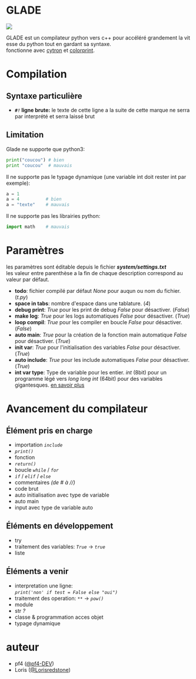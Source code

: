 # GLADE

![](https://zupimages.net/up/21/39/i59m.png)

GLADE est un compilateur python vers c++ pour accéléré grandement la vitesse du python tout en gardant sa syntaxe.\
fonctionne avec [cytron](https://github.com/pf4-DEV/cytron) et [colorprint](https://github.com/pf4-DEV/Color-Printer).

# Compilation

## Syntaxe particulière
- ***`#!`* ligne brute:** le texte de cette ligne a la suite de cette marque ne serra par interprété et serra laissé brut

## Limitation

Glade ne supporte que python3:
```py
print("coucou") # bien
print "coucou"  # mauvais
```
Il ne supporte pas le typage dynamique (une variable int doit rester int par exemple):
```py
a = 1
a = 4          # bien
a = "texte"    # mauvais
```
Il ne supporte pas les librairies python:
```py
import math    # mauvais
```

# Paramètres
les paramètres sont éditable depuis le fichier ***system/settings.txt***<br>
les valeur entre parenthèse a la fin de chaque description correspond au valeur par défaut.

- **todo**: fichier compilé par défaut *None* pour auqun ou nom du fichier. (*t.py*)
- **space in tabs**: nombre d'espace dans une tablature. (*4*)
- **debug print**: *True* pour les print de debug *False* pour désactiver. (*False*)
- **make log**: *True* pour les logs automatiques *False* pour désactiver. (*True*)
- **loop compil**: *True* pour les compiler en boucle *False* pour désactiver. (*False*)
- **auto main**: *True* pour la création de la fonction main automatique *False* pour désactiver. (*True*)
- **init var**: *True* pour l'initialisation des variables *False* pour désactiver. (*True*)
- **auto include**: *True* pour les include automatiques *False* pour désactiver. (*True*)
- **int var type**: Type de variable pour les entier. *int* (8bit) pour un programme légé vers *long long int* (64bit) pour des variables gigantesques. [en savoir plus](https://fr.wikipedia.org/wiki/Types_de_donnée_du_langage_C)

# Avancement du compilateur
## Élément pris en charge

- importation *`include`*
- *`print()`*
- fonction
- *`return()`*
- boucle *`while`* / *`for`*
- *`if`* / *`elif`* / *`else`*
- commentaires *(de # à //)*
- code brut
- auto initialisation avec type de variable
- auto main
- input avec type de variable auto

## Éléments en développement

- try
- traitement des variables: *`True`* -> *`true`*
- liste

## Éléments a venir

- interpretation une ligne:<br>
    *`print('non' if test = False else "oui")`*
- traitement des operation: *`**`* -> *`pow()`*
- module
- str *?*
- classe & programmation acces objet
- typage dynamique

# auteur

- pf4 ([@pf4-DEV](https://github.com/pf4-DEV))
- Loris ([@Lorisredstone](https://github.com/Lorisredstone))